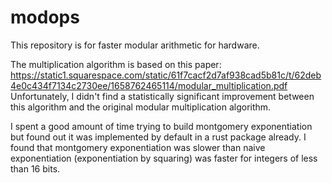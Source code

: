 # modops
This repository is for faster modular arithmetic for hardware. 

The multiplication algorithm is based on this paper: 
https://static1.squarespace.com/static/61f7cacf2d7af938cad5b81c/t/62deb4e0c434f7134c2730ee/1658762465114/modular_multiplication.pdf
Unfortunately, I didn't find a statistically significant improvement between this algorithm and the original modular multiplication algorithm.

I spent a good amount of time trying to build montgomery exponentiation but found out it was implemented by default in a rust package already. 
I found that montgomery exponentiation was slower than naive exponentiation (exponentiation by squaring) was faster for integers of less than 16 bits.
